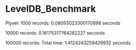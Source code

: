 # LevelDB_Benchmark

Plyvel:
1000 records:
0.08093023300170898 seconds

10000 records:
0.16175317764282227 seconds

100000 records:
Total time: 1.4124243259429932 seconds